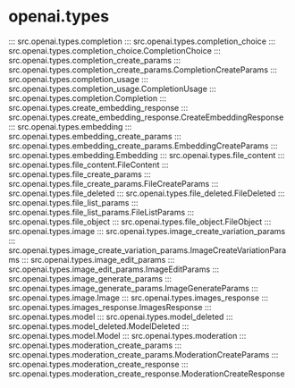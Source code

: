 # openai.types

::: src.openai.types.completion
::: src.openai.types.completion_choice
::: src.openai.types.completion_choice.CompletionChoice
::: src.openai.types.completion_create_params
::: src.openai.types.completion_create_params.CompletionCreateParams
::: src.openai.types.completion_usage
::: src.openai.types.completion_usage.CompletionUsage
::: src.openai.types.completion.Completion
::: src.openai.types.create_embedding_response
::: src.openai.types.create_embedding_response.CreateEmbeddingResponse
::: src.openai.types.embedding
::: src.openai.types.embedding_create_params
::: src.openai.types.embedding_create_params.EmbeddingCreateParams
::: src.openai.types.embedding.Embedding
::: src.openai.types.file_content
::: src.openai.types.file_content.FileContent
::: src.openai.types.file_create_params
::: src.openai.types.file_create_params.FileCreateParams
::: src.openai.types.file_deleted
::: src.openai.types.file_deleted.FileDeleted
::: src.openai.types.file_list_params
::: src.openai.types.file_list_params.FileListParams
::: src.openai.types.file_object
::: src.openai.types.file_object.FileObject
::: src.openai.types.image
::: src.openai.types.image_create_variation_params
::: src.openai.types.image_create_variation_params.ImageCreateVariationParams
::: src.openai.types.image_edit_params
::: src.openai.types.image_edit_params.ImageEditParams
::: src.openai.types.image_generate_params
::: src.openai.types.image_generate_params.ImageGenerateParams
::: src.openai.types.image.Image
::: src.openai.types.images_response
::: src.openai.types.images_response.ImagesResponse
::: src.openai.types.model
::: src.openai.types.model_deleted
::: src.openai.types.model_deleted.ModelDeleted
::: src.openai.types.model.Model
::: src.openai.types.moderation
::: src.openai.types.moderation_create_params
::: src.openai.types.moderation_create_params.ModerationCreateParams
::: src.openai.types.moderation_create_response
::: src.openai.types.moderation_create_response.ModerationCreateResponse